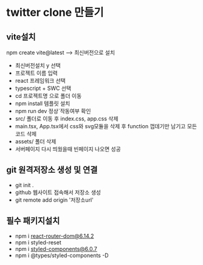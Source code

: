 # twitter clone 만들기

## vite설치

npm create vite@latest --> 최신버전으로 설치

- 최신버전설치 y 선택
- 프로젝트 이름 입력
- react 프레임워크 선택
- typescript + SWC 선택
- cd 프로젝트명 으로 폴더 이동
- npm install 템플릿 설치
- npm run dev 정상`작동여부 확인
- src/ 폴더로 이동 후 index.css, app.css 삭제
- main.tsx, App.tsx에서 css와 svg모듈을 삭제 후 function 껍데기만 남기고 모든 코드 삭제
- assets/ 폴더 삭제
- 서버페이지 다시 띄웠을때 빈페이지 나오면 성공

## git 원격저장소 생성 및 연결

- git init .
- github 웹사이트 접속해서 저장소 생성
- git remote add origin '저장소url'

## 필수 패키지설치

- npm i react-router-dom@6.14.2
- npm i styled-reset
- npm i styled-components@6.0.7
- npm i @types/styled-components -D
